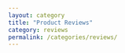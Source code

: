 ```yaml
---
layout: category
title: "Product Reviews"
category: reviews
permalink: /categories/reviews/
---
```

